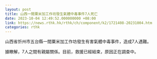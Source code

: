 ```yaml
---
layout: post
title: 山西一間粟米加工作坊發生氣體中毒事件7人死亡
date: 2023-10-04 12:49:52.000000000 +08:00
link: https://news.rthk.hk/rthk/ch/component/k2/1721408-20231004.htm
categories: rthk
---
```


山西省忻州市五台縣一間粟米加工作坊發生有害氣體中毒事件，造成7人遇難。

據瞭解，7人之間有親屬關係。目前，救援已經結束，原因正在調查中。
